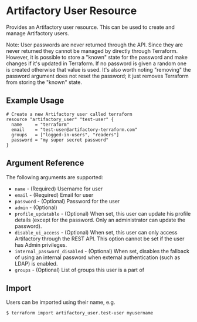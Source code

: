 # Artifactory User Resource

Provides an Artifactory user resource. This can be used to create and manage Artifactory users.

Note: User passwords are never returned through the API. Since they are never returned they cannot be managed by 
directly through Terraform. However, it is possible to store a "known" state for the password and make changes if it's
updated in Terraform. If no password is given a random one is created otherwise that value is used. It's also worth 
noting "removing" the password argument does not reset the password; it just removes Terraform from storing the "known"
state.


## Example Usage

```hcl
# Create a new Artifactory user called terraform
resource "artifactory_user" "test-user" {
  name     = "terraform"
  email    = "test-user@artifactory-terraform.com"
  groups   = ["logged-in-users", "readers"]
  password = "my super secret password"
}
```

## Argument Reference

The following arguments are supported:

* `name` - (Required) Username for user
* `email` - (Required) Email for user
* `password` - (Optional) Password for the user
* `admin` - (Optional) 
* `profile_updatable` - (Optional) When set, this user can update his profile details (except for the password. Only an administrator can update the password).
* `disable_ui_access` - (Optional) When set, this user can only access Artifactory through the REST API. This option cannot be set if the user has Admin privileges.
* `internal_password_disabled` - (Optional) When set, disables the fallback of using an internal password when external authentication (such as LDAP) is enabled.
* `groups` - (Optional) List of groups this user is a part of

## Import

Users can be imported using their name, e.g.

```
$ terraform import artifactory_user.test-user myusername
```
